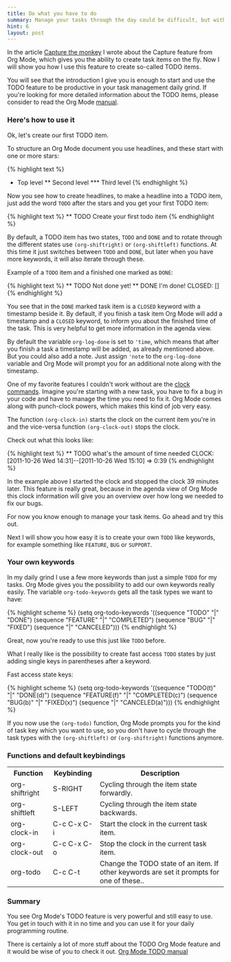 ```yaml
---
title: Do what you have to do
summary: Manage your tasks through the day could be difficult, but with the power of Org Mode's task ability you get a powerful feature to handle it.
hint: 6
layout: post
---
```

In the article [Capture the monkey](http://emacsrookie.com/2011/10/17/capture-the-monkey/) I wrote about the Capture feature
from Org Mode, which gives you the ability to create task items on the
fly. Now I will show you how I use this feature to create
so-called TODO items.

You will see that the introduction I give you is enough to start and
use the TODO feature to be productive in your task management
daily grind. If you're looking for more detailed information about the
TODO items, please consider to read the Org Mode [manual](http://orgmode.org/manual/TODO-Items.html).

### Here's how to use it

Ok, let's create our first TODO item.

To structure an Org Mode document you use headlines, and these start
with one or more stars:

{% highlight text %}
* Top level
** Second level
*** Third level
{% endhighlight %}

Now you see how to create headlines, to make a headline into a
TODO item, just add the word `TODO` after the stars and you get your
first TODO item:

{% highlight text %}
** TODO Create your first todo item
{% endhighlight %}

By default, a TODO item has two states, `TODO` and `DONE` and to
rotate through the different states use `(org-shiftright)` or
`(org-shiftleft)` functions. At this time it just switches between `TODO` and
`DONE`, but later when you have more keywords, it will also iterate
through these.

Example of a `TODO` item and a finished one marked as `DONE`:

{% highlight text %}
** TODO Not done yet!
** DONE I'm done!
   CLOSED: [<Timestamp>]
{% endhighlight %}

You see that in the `DONE` marked task item is a `CLOSED` keyword with a
timestamp beside it. By default, if you finish a task item Org
Mode will add a timestamp and a `CLOSED` keyword, to inform you about
the finished time of the task. This is very helpful to get more
information in the agenda view.

By default the variable `org-log-done` is set to `'time`, which means
that after you finish a task a timestamp will be added, as already
mentioned above. But you could also add a note. Just assign `'note`
to the `org-log-done` variable and Org Mode will prompt you for an
additional note along with the timestamp.

One of my favorite features I couldn't work without are the [clock
commands](http://orgmode.org/manual/Clocking-commands.html#Clocking-commands). Imagine you're starting with a new task, you have to fix a
bug in your code and have to manage the time you need to fix it. Org
Mode comes along with punch-clock powers, which makes this kind of
job very easy.

The function `(org-clock-in)` starts the clock on the current item
you're in and the vice-versa function `(org-clock-out)` stops the
clock.

Check out what this looks like:

{% highlight text %}
** TODO what's the amount of time needed
   CLOCK: [2011-10-26 Wed 14:31]--[2011-10-26 Wed 15:10] =>  0:39
{% endhighlight %}

In the example above I started the clock and stopped the clock 39
minutes later. This feature is really great, because in the agenda
view of Org Mode this clock information will give you an overview
over how long we needed to fix our bugs.

For now you know enough to manage your task items. Go ahead and try this
out.

Next I will show you how easy it is to create your own `TODO` like
keywords, for example something like `FEATURE`, `BUG` or `SUPPORT`.

### Your own keywords

In my daily grind I use a few more keywords than just a simple `TODO`
for my tasks. Org Mode gives you the possibility to add
our own keywords really easily. The variable `org-todo-keywords` gets
all the task types we want to have:

{% highlight scheme %}
(setq org-todo-keywords
       '((sequence "TODO" "|" "DONE")
       (sequence "FEATURE" "|" "COMPLETED")
       (sequence "BUG" "|" "FIXED")
       (sequence "|" "CANCELED")))
{% endhighlight %}

Great, now you're ready to use this just like `TODO` before.

What I really like is the possibility to create fast access `TODO`
states by just adding single keys in parentheses after a keyword.

Fast access state keys:

{% highlight scheme %}
(setq org-todo-keywords
       '((sequence "TODO(t)" "|" "DONE(d)")
       (sequence "FEATURE(f)" "|" "COMPLETED(c)")
       (sequence "BUG(b)" "|" "FIXED(x)")
       (sequence "|" "CANCELED(a)")))
{% endhighlight %}

If you now use the `(org-todo)` function, Org Mode prompts you for the kind of
task key which you want to use, so you don't have to cycle through the
task types with the `(org-shiftleft)` or `(org-shiftright)` functions
anymore.

### Functions and default keybindings

<table class="function-list">
    <tr>
        <th class="functions">Function</th>
        <th>Keybinding</th>
        <th>Description</th>
    </tr>
    <tr>
        <td><span class="code">org-shiftright</span></td>
        <td><span class="code">S-RIGHT</span></td>
        <td>Cycling through the item state forwardly.</td>
    </tr>
    <tr>
        <td><span class="code">org-shiftleft</span></td>
        <td><span class="code">S-LEFT</span></td>
        <td>Cycling through the item state backwards.</td>
    </tr>
    <tr>
        <td><span class="code">org-clock-in</span></td>
        <td><span class="code">C-c C-x C-i</span></td>
        <td>Start the clock in the current task item.</td>
    </tr>
    <tr>
        <td><span class="code">org-clock-out</span></td>
        <td><span class="code">C-c C-x C-o</span></td>
        <td>Stop the clock in the current task item.</td>
    </tr>
    <tr>
        <td><span class="code">org-todo</span></td>
        <td><span class="code">C-c C-t</span></td>
        <td>Change the TODO state of an item. If other keywords are
        set it prompts for one of these..</td>
    </tr>
</table>

### Summary

You see Org Mode's TODO feature is very powerful and still easy to
use. You get in touch with it in no time and you can use it for your
daily programming routine.

There is certainly a lot of more stuff about the TODO Org Mode
feature and it would be wise of you to check it out. [Org Mode TODO manual](http://orgmode.org/manual/TODO-Items.html#TODO-Items)
